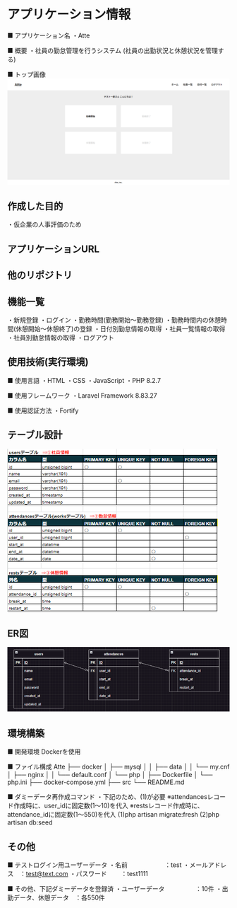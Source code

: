 # アプリケーション情報
■ アプリケーション名
・Atte

■ 概要
・社員の勤怠管理を行うシステム
    (社員の出勤状況と休憩状況を管理する)

■ トップ画像
![Alt text](image.png)


## 作成した目的
・仮企業の人事評価のため


## アプリケーションURL


## 他のリポジトリ


## 機能一覧
・新規登録
・ログイン
・勤務時間(勤務開始～勤務登録)
・勤務時間内の休憩時間(休憩開始～休憩終了)の登録
・日付別勤怠情報の取得
・社員一覧情報の取得
・社員別勤怠情報の取得
・ログアウト


## 使用技術(実行環境)
■ 使用言語
・HTML
・CSS
・JavaScript
・PHP 8.2.7

■ 使用フレームワーク
・Laravel Framework 8.83.27

■ 使用認証方法
・Fortify


## テーブル設計
![Alt text](image-3.png)


## ER図
![Alt text](image-1.png)


## 環境構築
■ 開発環境
    Dockerを使用

■ ファイル構成
Atte
├── docker
│   ├── mysql
│   │   ├── data
│   │   └── my.cnf
│   ├── nginx
│   │   └── default.conf
│   └── php
│       ├── Dockerfile
│       └── php.ini
├── docker-compose.yml
├── src
└── README.md

■ ダミーデータ再作成コマンド
・下記のため、(1)が必要
※attendancesレコード作成時に、user_idに固定数(1～10)を代入
※restsレコード作成時に、attendance_idに固定数(1～550)を代入
(1)php artisan migrate:fresh
(2)php artisan db:seed


## その他
■ テストログイン用ユーザーデータ
・名前　　　　　　：test
・メールアドレス　：test@text.com
・パスワード　　  ：test1111

■ その他、下記ダミーデータを登録済
・ユーザーデータ　　　　　：10件
・出勤データ、休憩データ　：各550件
